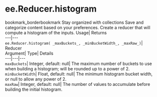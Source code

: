 
#  ee.Reducer.histogram 
bookmark_borderbookmark Stay organized with collections  Save and categorize content based on your preferences. 
Create a reducer that will compute a histogram of the inputs. 
Usage| Returns  
---|---  
`ee.Reducer.histogram( _maxBuckets_, _minBucketWidth_, _maxRaw_)`| Reducer  
Argument| Type| Details  
---|---|---  
`maxBuckets`| Integer, default: null| The maximum number of buckets to use when building a histogram; will be rounded up to a power of 2.  
`minBucketWidth`| Float, default: null| The minimum histogram bucket width, or null to allow any power of 2.  
`maxRaw`| Integer, default: null| The number of values to accumulate before building the initial histogram.  

